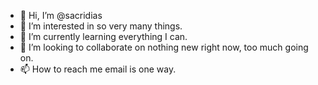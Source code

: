 - 👋 Hi, I’m @sacridias
- 👀 I’m interested in so very many things.
- 🌱 I’m currently learning everything I can.
- 💞️ I’m looking to collaborate on nothing new right now, too much going on.
- 📫 How to reach me email is one way.

<!---
sacridias/sacridias is a ✨ special ✨ repository because its `README.md` (this file) appears on your GitHub profile.
You can click the Preview link to take a look at your changes.
--->
